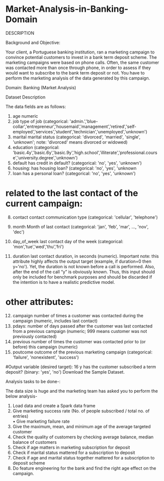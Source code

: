 # Market-Analysis-in-Banking-Domain

DESCRIPTION

Background and Objective:

Your client, a Portuguese banking institution, ran a marketing campaign to convince potential customers to invest in a bank term deposit scheme. 
The marketing campaigns were based on phone calls. Often, the same customer was contacted more than once through phone, in order to assess if they would want to subscribe to the bank term deposit or not. You have to perform the marketing analysis of the data generated by this campaign.

Domain: Banking (Market Analysis)

Dataset Description

 The data fields are as follows:
 
1.	age	numeric
2.	job	type of job (categorical: 'admin.','blue-collar','entrepreneur','housemaid','management','retired','self-employed','services','student','technician','unemployed','unknown')
3.	marital       	marital status (categorical: 'divorced', 'married', 'single', 'unknown'; note: 'divorced' means divorced or widowed)
4.	education  	(categorical: 'basic.4y','basic.6y','basic.9y','high.school','illiterate','professional.course','university.degree','unknown')
5.	default     	has credit in default? (categorical: 'no', 'yes', 'unknown')
6.	housing:    	has housing loan? (categorical: 'no', 'yes', 'unknown
7.	loan           	has a personal loan? (categorical: 'no', 'yes', 'unknown')


# related to the last contact of the current campaign:
8.	contact         	contact communication type (categorical: 'cellular', 'telephone')
9.	month   	Month of last contact (categorical: 'jan', 'feb', 'mar', ..., 'nov', 'dec')
 
10.	day_of_week  	last contact day of the week (categorical: 'mon','tue','wed','thu','fri')
11.	duration           	last contact duration, in seconds (numeric). Important note: this attribute highly affects the output target (example, if duration=0 then y='no'). Yet, the duration is not known before a call is performed. Also, after the end of the call “y” is obviously known. Thus, this input should only be included for benchmark purposes and should be discarded if the intention is to have a realistic predictive model.


# other attributes:
12.	campaign   	number of times a customer was contacted during the campaign (numeric, includes last contact)
13.	pdays:    	number of days passed after the customer was last contacted from a previous campaign (numeric; 999 means customer was not previously contacted)
14.	previous   	number of times the customer was contacted prior to (or before) this campaign (numeric)
15.	poutcome       	outcome of the previous marketing campaign (categorical: 'failure', 'nonexistent', 'success')
 
 

#Output variable (desired target):
16	y	has the customer subscribed a term deposit? (binary: 'yes', 'no')
Download the Sample Dataset.
 
Analysis tasks to be done-:

The data size is huge and the marketing team has asked you to perform the below analysis-
1.	Load data and create a Spark data frame
2.	Give marketing success rate (No. of people subscribed / total no. of entries)   
    •	Give marketing failure rate
1.	Give the maximum, mean, and minimum age of the average targeted customer
2.	Check the quality of customers by checking average balance, median balance of customers
3.	Check if age matters in marketing subscription for deposit
4.	Check if marital status mattered for a subscription to deposit
5.	Check if age and marital status together mattered for a subscription to deposit scheme
6.	Do feature engineering for the bank and find the right age effect on the campaign.
 


